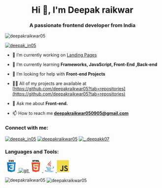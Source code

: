 <h1 align="center">Hi 👋, I'm Deepak raikwar</h1>
<h3 align="center">A passionate frontend developer from India</h3>

<p align="left"> <img src="https://komarev.com/ghpvc/?username=deepakraikwar05&label=Profile%20views&color=0e75b6&style=flat" alt="deepakraikwar05" /> </p>

<p align="left"> <a href="https://twitter.com/deepak_in05" target="blank"><img src="https://img.shields.io/twitter/follow/deepak_in05?logo=twitter&style=for-the-badge" alt="deepak_in05" /></a> </p>

- 🔭 I’m currently working on [Landing Pages](https://deepakraikwar05.github.io/First-Landing-page/)

- 🌱 I’m currently learning **Frameworks, JavaScript, Front-End ,Back-end**

- 🤝 I’m looking for help with **Front-end Projects**

- 👨‍💻 All of my projects are available at [https://github.com/deepakraikwar05?tab=repositories](https://github.com/deepakraikwar05?tab=repositories)

- 💬 Ask me about **Front-end.**

- 📫 How to reach me **deepakraikwar050905@gmail.com**

<h3 align="left">Connect with me:</h3>
<p align="left">
<a href="https://twitter.com/deepak_in05" target="blank"><img align="center" src="https://raw.githubusercontent.com/rahuldkjain/github-profile-readme-generator/master/src/images/icons/Social/twitter.svg" alt="deepak_in05" height="30" width="40" /></a>
<a href="https://linkedin.com/in/deepakraikwar05" target="blank"><img align="center" src="https://raw.githubusercontent.com/rahuldkjain/github-profile-readme-generator/master/src/images/icons/Social/linked-in-alt.svg" alt="deepakraikwar05" height="30" width="40" /></a>
<a href="https://instagram.com/_.deepakk07" target="blank"><img align="center" src="https://raw.githubusercontent.com/rahuldkjain/github-profile-readme-generator/master/src/images/icons/Social/instagram.svg" alt="_.deepakk07" height="30" width="40" /></a>
</p>

<h3 align="left">Languages and Tools:</h3>
<p align="left"> <a href="https://www.w3schools.com/css/" target="_blank" rel="noreferrer"> <img src="https://raw.githubusercontent.com/devicons/devicon/master/icons/css3/css3-original-wordmark.svg" alt="css3" width="40" height="40"/> </a> <a href="https://git-scm.com/" target="_blank" rel="noreferrer"> <img src="https://www.vectorlogo.zone/logos/git-scm/git-scm-icon.svg" alt="git" width="40" height="40"/> </a> <a href="https://www.w3.org/html/" target="_blank" rel="noreferrer"> <img src="https://raw.githubusercontent.com/devicons/devicon/master/icons/html5/html5-original-wordmark.svg" alt="html5" width="40" height="40"/> </a> <a href="https://www.java.com" target="_blank" rel="noreferrer"> <img src="https://raw.githubusercontent.com/devicons/devicon/master/icons/java/java-original.svg" alt="java" width="40" height="40"/> </a> <a href="https://developer.mozilla.org/en-US/docs/Web/JavaScript" target="_blank" rel="noreferrer"> <img src="https://raw.githubusercontent.com/devicons/devicon/master/icons/javascript/javascript-original.svg" alt="javascript" width="40" height="40"/> </a> </p>

<p><img align="left" src="https://github-readme-stats.vercel.app/api/top-langs?username=deepakraikwar05&show_icons=true&locale=en&layout=compact" alt="deepakraikwar05" /></p>

<p>&nbsp;<img align="center" src="https://github-readme-stats.vercel.app/api?username=deepakraikwar05&show_icons=true&locale=en" alt="deepakraikwar05" /></p>
